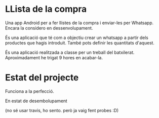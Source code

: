 # LLista de la compra 
Una app Android per a fer llistes de la compra i enviar-les per Whatsapp. Encara la considero en dessenvolupament.

És una aplicació que té com a objectiu crear un whatsapp a partir dels productes que hagis introduit. També pots definir les  quantitats d'aquest. 

És una aplicació realitzada a classe per un treball del batxilerat. Aproximadament he trigat 9 hores en acabar-la.

# Estat del projecte 
Funciona a la perfecció.

En estat de desembolupament

(no sé usar travis, ho sento. però ja vaig fent probes :D)
